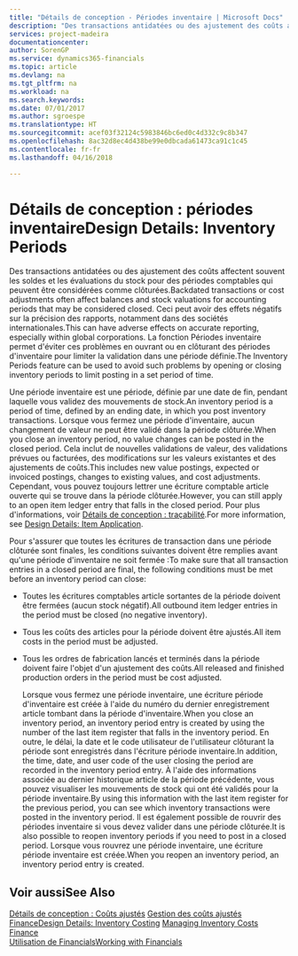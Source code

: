 ```yaml
---
title: "Détails de conception - Périodes inventaire | Microsoft Docs"
description: "Des transactions antidatées ou des ajustement des coûts affectent souvent les soldes et les évaluations du stock pour des périodes comptables qui peuvent être considérées comme clôturées. Ceci peut avoir des effets négatifs sur la précision des rapports, notamment dans des sociétés internationales. La fonction Périodes inventaire permet d'éviter ces problèmes en ouvrant ou en clôturant des périodes d'inventaire pour limiter la validation dans une période définie."
services: project-madeira
documentationcenter: 
author: SorenGP
ms.service: dynamics365-financials
ms.topic: article
ms.devlang: na
ms.tgt_pltfrm: na
ms.workload: na
ms.search.keywords: 
ms.date: 07/01/2017
ms.author: sgroespe
ms.translationtype: HT
ms.sourcegitcommit: acef03f32124c5983846bc6ed0c4d332c9c8b347
ms.openlocfilehash: 8ac32d8ec4d438be99e0dbcada61473ca91c1c45
ms.contentlocale: fr-fr
ms.lasthandoff: 04/16/2018

---
```

# <a name="design-details-inventory-periods"></a><span data-ttu-id="05d31-105">Détails de conception : périodes inventaire</span><span class="sxs-lookup"><span data-stu-id="05d31-105">Design Details: Inventory Periods</span></span>
<span data-ttu-id="05d31-106">Des transactions antidatées ou des ajustement des coûts affectent souvent les soldes et les évaluations du stock pour des périodes comptables qui peuvent être considérées comme clôturées.</span><span class="sxs-lookup"><span data-stu-id="05d31-106">Backdated transactions or cost adjustments often affect balances and stock valuations for accounting periods that may be considered closed.</span></span> <span data-ttu-id="05d31-107">Ceci peut avoir des effets négatifs sur la précision des rapports, notamment dans des sociétés internationales.</span><span class="sxs-lookup"><span data-stu-id="05d31-107">This can have adverse effects on accurate reporting, especially within global corporations.</span></span> <span data-ttu-id="05d31-108">La fonction Périodes inventaire permet d'éviter ces problèmes en ouvrant ou en clôturant des périodes d'inventaire pour limiter la validation dans une période définie.</span><span class="sxs-lookup"><span data-stu-id="05d31-108">The Inventory Periods feature can be used to avoid such problems by opening or closing inventory periods to limit posting in a set period of time.</span></span>  

 <span data-ttu-id="05d31-109">Une période inventaire est une période, définie par une date de fin, pendant laquelle vous validez des mouvements de stock.</span><span class="sxs-lookup"><span data-stu-id="05d31-109">An inventory period is a period of time, defined by an ending date, in which you post inventory transactions.</span></span> <span data-ttu-id="05d31-110">Lorsque vous fermez une période d'inventaire, aucun changement de valeur ne peut être validé dans la période clôturée.</span><span class="sxs-lookup"><span data-stu-id="05d31-110">When you close an inventory period, no value changes can be posted in the closed period.</span></span> <span data-ttu-id="05d31-111">Cela inclut de nouvelles validations de valeur, des validations prévues ou facturées, des modifications sur les valeurs existantes et des ajustements de coûts.</span><span class="sxs-lookup"><span data-stu-id="05d31-111">This includes new value postings, expected or invoiced postings, changes to existing values, and cost adjustments.</span></span> <span data-ttu-id="05d31-112">Cependant, vous pouvez toujours lettrer une écriture comptable article ouverte qui se trouve dans la période clôturée.</span><span class="sxs-lookup"><span data-stu-id="05d31-112">However, you can still apply to an open item ledger entry that falls in the closed period.</span></span> <span data-ttu-id="05d31-113">Pour plus d'informations, voir [Détails de conception : traçabilité](design-details-item-application.md).</span><span class="sxs-lookup"><span data-stu-id="05d31-113">For more information, see [Design Details: Item Application](design-details-item-application.md).</span></span>  

 <span data-ttu-id="05d31-114">Pour s'assurer que toutes les écritures de transaction dans une période clôturée sont finales, les conditions suivantes doivent être remplies avant qu'une période d'inventaire ne soit fermée :</span><span class="sxs-lookup"><span data-stu-id="05d31-114">To make sure that all transaction entries in a closed period are final, the following conditions must be met before an inventory period can close:</span></span>  

- <span data-ttu-id="05d31-115">Toutes les écritures comptables article sortantes de la période doivent être fermées (aucun stock négatif).</span><span class="sxs-lookup"><span data-stu-id="05d31-115">All outbound item ledger entries in the period must be closed (no negative inventory).</span></span>  
- <span data-ttu-id="05d31-116">Tous les coûts des articles pour la période doivent être ajustés.</span><span class="sxs-lookup"><span data-stu-id="05d31-116">All item costs in the period must be adjusted.</span></span>  
- <span data-ttu-id="05d31-117">Tous les ordres de fabrication lancés et terminés dans la période doivent faire l'objet d'un ajustement des coûts.</span><span class="sxs-lookup"><span data-stu-id="05d31-117">All released and finished production orders in the period must be cost adjusted.</span></span>  

  <span data-ttu-id="05d31-118">Lorsque vous fermez une période inventaire, une écriture période d'inventaire est créée à l'aide du numéro du dernier enregistrement article tombant dans la période d'inventaire.</span><span class="sxs-lookup"><span data-stu-id="05d31-118">When you close an inventory period, an inventory period entry is created by using the number of the last item register that falls in the inventory period.</span></span> <span data-ttu-id="05d31-119">En outre, le délai, la date et le code utilisateur de l'utilisateur clôturant la période sont enregistrés dans l'écriture période inventaire.</span><span class="sxs-lookup"><span data-stu-id="05d31-119">In addition, the time, date, and user code of the user closing the period are recorded in the inventory period entry.</span></span> <span data-ttu-id="05d31-120">À l'aide des informations associée au dernier historique article de la période précédente, vous pouvez visualiser les mouvements de stock qui ont été validés pour la période inventaire.</span><span class="sxs-lookup"><span data-stu-id="05d31-120">By using this information with the last item register for the previous period, you can see which inventory transactions were posted in the inventory period.</span></span> <span data-ttu-id="05d31-121">Il est également possible de rouvrir des périodes inventaire si vous devez valider dans une période clôturée.</span><span class="sxs-lookup"><span data-stu-id="05d31-121">It is also possible to reopen inventory periods if you need to post in a closed period.</span></span> <span data-ttu-id="05d31-122">Lorsque vous rouvrez une période inventaire, une écriture période inventaire est créée.</span><span class="sxs-lookup"><span data-stu-id="05d31-122">When you reopen an inventory period, an inventory period entry is created.</span></span>  

## <a name="see-also"></a><span data-ttu-id="05d31-123">Voir aussi</span><span class="sxs-lookup"><span data-stu-id="05d31-123">See Also</span></span>  
 <span data-ttu-id="05d31-124">[Détails de conception : Coûts ajustés](design-details-inventory-costing.md) [Gestion des coûts ajustés](finance-manage-inventory-costs.md) [Finance](finance.md)</span><span class="sxs-lookup"><span data-stu-id="05d31-124">[Design Details: Inventory Costing](design-details-inventory-costing.md) [Managing Inventory Costs](finance-manage-inventory-costs.md) [Finance](finance.md)</span></span>  
 [<span data-ttu-id="05d31-125">Utilisation de Financials</span><span class="sxs-lookup"><span data-stu-id="05d31-125">Working with Financials</span></span>](ui-work-product.md)

